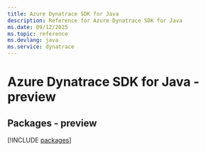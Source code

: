 ```yaml
---
title: Azure Dynatrace SDK for Java
description: Reference for Azure Dynatrace SDK for Java
ms.date: 09/12/2025
ms.topic: reference
ms.devlang: java
ms.service: dynatrace
---
```

# Azure Dynatrace SDK for Java - preview
## Packages - preview
[!INCLUDE [packages](dynatrace-index.md)]